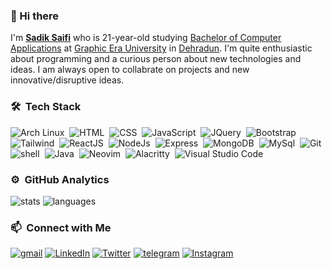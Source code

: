 ### 👋 Hi there

I'm <b>[Sadik Saifi](https://github.com/sadikeey)</b> who is 21-year-old studying [Bachelor of Computer Applications](https://www.shiksha.com/it-software/articles/all-you-need-to-know-about-bca-and-its-scope-blogId-13258) at [Graphic Era University](https://www.geu.ac.in/) in [Dehradun](https://en.wikipedia.org/wiki/Dehradun). I'm quite enthusiastic about programming and a curious person about new technologies and ideas. I am always open to collabrate on projects and new innovative/disruptive ideas.

### 🛠 &nbsp;Tech Stack

![Arch Linux](https://img.shields.io/badge/Arch_Linux-1793D1?style=flat&logo=arch-linux&logoColor=white)&nbsp;
![HTML](https://img.shields.io/badge/HTML-E34F26?style=flat&logo=html5&logoColor=white)&nbsp;
![CSS](https://img.shields.io/badge/-CSS-1572B6?style=flat&logo=CSS3&logoColor=white)&nbsp;
![JavaScript](https://img.shields.io/badge/JavaScript-F7DF1E?style=flat&logo=javascript&logoColor=black)&nbsp;
![JQuery](https://img.shields.io/badge/jQuery-0769AD?style=flat&logo=jquery&logoColor=white)&nbsp;
![Bootstrap](https://img.shields.io/badge/Bootstrap-563D7C?style=flat&logo=bootstrap&logoColor=white)&nbsp;
![Tailwind](https://img.shields.io/badge/Tailwind_CSS-38B2AC?style=flat&logo=tailwind-css&logoColor=white)&nbsp;
![ReactJS](https://img.shields.io/badge/React.JS-20232A?style=flat&logo=react&logoColor=61DAFB)&nbsp;
![NodeJs](https://img.shields.io/badge/Node.Js-43853D?style=flat&logo=node.js&logoColor=white)&nbsp;
![Express](https://img.shields.io/badge/Express.Js-404D59?style=flat&logo=express)&nbsp;
![MongoDB](https://img.shields.io/badge/MongoDB-4EA94B?style=flat&logo=mongodb&logoColor=white)&nbsp;
![MySql](https://img.shields.io/badge/MySQL-00000F?style=flat&logo=mysql&logoColor=white)&nbsp;
![Git](https://img.shields.io/badge/GIT-E44C30?style=flat&logo=git&logoColor=white)&nbsp;
![shell](https://img.shields.io/badge/-Bash_Script-blue?style=flat&logo=powershell&logoColor=white)&nbsp;
![Java](https://img.shields.io/badge/Java-f80000?style=flat&logo=oracle&logoColor=white)&nbsp;
![Neovim](https://img.shields.io/badge/NeoVim-%2357A143.svg?&style=flat&logo=neovim&logoColor=white)&nbsp;
![Alacritty](https://img.shields.io/badge/Alacritty-F46D01?style=flat&logo=alacritty&logoColor=white)&nbsp;
![Visual Studio Code](https://img.shields.io/badge/Visual_Studio_Code-0078D4?style=flat&logo=visual%20studio%20code&logoColor=white)&nbsp;

### ⚙️ &nbsp;GitHub Analytics

![stats](https://github-readme-stats.vercel.app/api?username=sadikeey&theme=gotham&show_icons=true&border_color=2e3440)
![languages](https://github-readme-stats.vercel.app/api/top-langs/?username=sadikeey&layout=compact&exclude_repo=sadikeey.github.io&theme=gotham&border_color=2e3440&card_width=250)

### 📫 &nbsp;Connect with Me

[![gmail](https://img.shields.io/badge/-GMAIL-D14836?style=flat&logo=Gmail&logoColor=white)](mailto:sadiksaifi205@gmail.com)
[![LinkedIn](https://img.shields.io/badge/LinkedIn-0077B5?style=flat&logo=linkedin&logoColor=white)](https://www.linkedin.com/in/sadiksaifi)
[![Twitter](https://img.shields.io/badge/-TWITTER-1DA1F2?style=flat&logo=Twitter&logoColor=white)](https://www.twitter.com/sadikeey/)
[![telegram](https://img.shields.io/badge/-TELEGRAM-2CA5E0?style=flat&logo=Telegram&logoColor=white)](https://t.me/sadikeey)
[![Instagram](https://img.shields.io/badge/-INSTAGRAM-E4405F?style=flat&logo=Instagram&logoColor=white)](https://www.instagram.com/sadikeey/)
